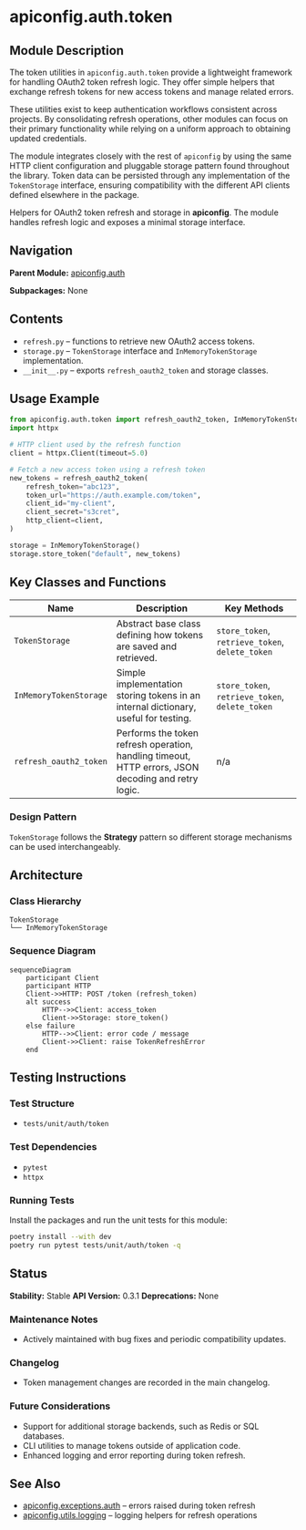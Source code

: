 # apiconfig.auth.token

## Module Description

The token utilities in `apiconfig.auth.token` provide a lightweight framework for handling OAuth2 token refresh logic. They offer simple helpers that exchange refresh tokens for new access tokens and manage related errors.

These utilities exist to keep authentication workflows consistent across projects. By consolidating refresh operations, other modules can focus on their primary functionality while relying on a uniform approach to obtaining updated credentials.

The module integrates closely with the rest of `apiconfig` by using the same HTTP client configuration and pluggable storage pattern found throughout the library. Token data can be persisted through any implementation of the `TokenStorage` interface, ensuring compatibility with the different API clients defined elsewhere in the package.

Helpers for OAuth2 token refresh and storage in **apiconfig**. The module handles refresh logic and exposes a minimal storage interface.

## Navigation

**Parent Module:** [apiconfig.auth](../README.md)

**Subpackages:** None

## Contents

- `refresh.py` – functions to retrieve new OAuth2 access tokens.
- `storage.py` – `TokenStorage` interface and `InMemoryTokenStorage` implementation.
- `__init__.py` – exports `refresh_oauth2_token` and storage classes.

## Usage Example

```python
from apiconfig.auth.token import refresh_oauth2_token, InMemoryTokenStorage
import httpx

# HTTP client used by the refresh function
client = httpx.Client(timeout=5.0)

# Fetch a new access token using a refresh token
new_tokens = refresh_oauth2_token(
    refresh_token="abc123",
    token_url="https://auth.example.com/token",
    client_id="my-client",
    client_secret="s3cret",
    http_client=client,
)

storage = InMemoryTokenStorage()
storage.store_token("default", new_tokens)
```

## Key Classes and Functions

| Name | Description | Key Methods |
| ---- | ----------- | ----------- |
| `TokenStorage` | Abstract base class defining how tokens are saved and retrieved. | `store_token`, `retrieve_token`, `delete_token` |
| `InMemoryTokenStorage` | Simple implementation storing tokens in an internal dictionary, useful for testing. | `store_token`, `retrieve_token`, `delete_token` |
| `refresh_oauth2_token` | Performs the token refresh operation, handling timeout, HTTP errors, JSON decoding and retry logic. | n/a |

### Design Pattern

`TokenStorage` follows the **Strategy** pattern so different storage mechanisms can be used interchangeably.

## Architecture

### Class Hierarchy

```
TokenStorage
└── InMemoryTokenStorage
```

### Sequence Diagram

```mermaid
sequenceDiagram
    participant Client
    participant HTTP
    Client->>HTTP: POST /token (refresh_token)
    alt success
        HTTP-->>Client: access_token
        Client->>Storage: store_token()
    else failure
        HTTP-->>Client: error code / message
        Client->>Client: raise TokenRefreshError
    end
```

## Testing Instructions

### Test Structure
- `tests/unit/auth/token`

### Test Dependencies
- `pytest`
- `httpx`

### Running Tests

Install the packages and run the unit tests for this module:

```bash
poetry install --with dev
poetry run pytest tests/unit/auth/token -q
```

## Status

**Stability:** Stable
**API Version:** 0.3.1
**Deprecations:** None

### Maintenance Notes
- Actively maintained with bug fixes and periodic compatibility updates.

### Changelog
- Token management changes are recorded in the main changelog.

### Future Considerations

- Support for additional storage backends, such as Redis or SQL databases.
- CLI utilities to manage tokens outside of application code.
- Enhanced logging and error reporting during token refresh.

## See Also

- [apiconfig.exceptions.auth](../../exceptions/auth/README.md) – errors raised during token refresh
- [apiconfig.utils.logging](../../utils/logging/README.md) – logging helpers for refresh operations
